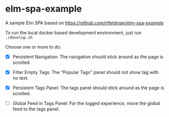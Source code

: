 # elm-spa-example
A sample Elm SPA based on https://github.com/rtfeldman/elm-spa-example

To run the local docker based development environment, just run `./develop.sh`

Choose one or more to do:

- [x] Persistent Navigation: The navigation should stick around as the page is scrolled.
- [x] Filter Empty Tags: The “Popular Tags” panel should not show tag with no text.
- [x] Persistent Tags Panel: The tags panel should stick around as the page is scrolled.
- [ ] Global Feed in Tags Panel: For the logged experience, move the global feed to the tags panel.

